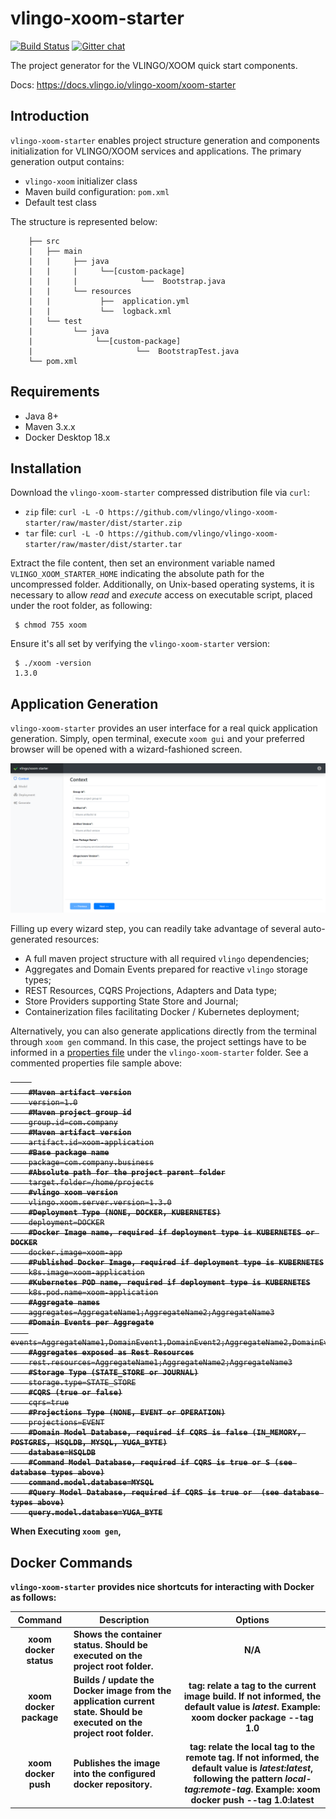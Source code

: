 # vlingo-xoom-starter

[![Build Status](https://travis-ci.org/vlingo/vlingo-xoom-starter.svg?branch=master)](https://travis-ci.org/vlingo/vlingo-xoom-starter) [![Gitter chat](https://badges.gitter.im/gitterHQ/gitter.png)](https://gitter.im/vlingo-platform-java/community/)

The project generator for the VLINGO/XOOM quick start components.

Docs: https://docs.vlingo.io/vlingo-xoom/xoom-starter

## Introduction
`vlingo-xoom-starter` enables project structure generation and components initialization for VLINGO/XOOM services and applications. The primary generation output contains: 
* `vlingo-xoom` initializer class
* Maven build configuration: `pom.xml`
* Default test class

The structure is represented below: 

```
    ├── src
    |   ├── main
    |   |     ├── java 
    |   |     |     └──[custom-package]
    |   |     |              └──  Bootstrap.java
    |   |     └── resources 
    |   |           ├──  application.yml
    |   |           └──  logback.xml  
    |   └── test
    |         └── java 
    |              └──[custom-package]
    |                       └──  BootstrapTest.java
    └── pom.xml                
```

## Requirements
* Java 8+
* Maven 3.x.x
* Docker Desktop 18.x

## Installation 

Download the `vlingo-xoom-starter` compressed distribution file via `curl`:

* `zip` file: `curl -L -O https://github.com/vlingo/vlingo-xoom-starter/raw/master/dist/starter.zip`
* `tar` file: `curl -L -O https://github.com/vlingo/vlingo-xoom-starter/raw/master/dist/starter.tar`

Extract the file content, then set an environment variable named `VLINGO_XOOM_STARTER_HOME` indicating the absolute path for the uncompressed folder. Additionally, on Unix-based operating systems, it is necessary to allow _read_ and _execute_ access on executable script, placed under the root folder, as following:

``` 
 $ chmod 755 xoom
```

Ensure it's all set by verifying the `vlingo-xoom-starter` version:

``` 
 $ ./xoom -version
 1.3.0
```

## Application Generation 

`vlingo-xoom-starter` provides an user interface for a real quick application generation. Simply, open terminal, execute `xoom gui` and your preferred browser will be opened with a wizard-fashioned screen. 

![screen-sample-image](https://github.com/vlingo/vlingo-xoom-starter/blob/master/user-interface/src/assets/img/screen-sample.png)
     
Filling up every wizard step, you can readily take advantage of several auto-generated resources:
* A full maven project structure with all required `vlingo` dependencies;
* Aggregates and Domain Events prepared for reactive `vlingo` storage types;
* REST Resources, CQRS Projections, Adapters and Data type;
* Store Providers supporting State Store and Journal;
* Containerization files facilitating Docker / Kubernetes deployment; 

Alternatively, you can also generate applications directly from the terminal through `xoom gen` command. In this case, the project settings have to be informed in a <a href="https://github.com/vlingo/vlingo-xoom-starter/blob/master/dist/starter/vlingo-xoom-starter.properties">properties file</a> under the <code>vlingo-xoom-starter</code> folder. 
See a commented properties file sample above:

<del>
    <pre class="rich-diff-level-zero">
    <code class="rich-diff-level-one">
    <strong>#Maven artifact version</strong>
    version=1.0
    <strong>#Maven project group id</strong>
    group.id=com.company
    <strong>#Maven artifact version</strong>
    artifact.id=xoom-application
    <strong>#Base package name</strong>
    package=com.company.business
    <strong>#Absolute path for the project parent folder</strong>
    target.folder=/home/projects
    <strong>#vlingo xoom version</strong>
    vlingo.xoom.server.version=1.3.0
    <strong>#Deployment Type (NONE, DOCKER, KUBERNETES)</strong>
    deployment=DOCKER
    <strong>#Docker Image name, required if deployment type is KUBERNETES or DOCKER</strong>
    docker.image=xoom-app
    <strong>#Published Docker Image, required if deployment type is KUBERNETES</strong>
    k8s.image=xoom-application
    <strong>#Kubernetes POD name, required if deployment type is KUBERNETES</strong>
    k8s.pod.name=xoom-application
    <strong>#Aggregate names</strong>
    aggregates=AggregateName1;AggregateName2;AggregateName3
    <strong>#Domain Events per Aggregate</strong>
    events=AggregateName1,DomainEvent1,DomainEvent2;AggregateName2,DomainEvent1,DomainEvent2;AggregateName3,DomainEvent1,DomainEvent2
    <strong>#Aggregates exposed as Rest Resources</strong>
    rest.resources=AggregateName1;AggregateName2;AggregateName3
    <strong>#Storage Type (STATE_STORE or JOURNAL)</strong>
    storage.type=STATE_STORE
    <strong>#CQRS (true or false)</strong>
    cqrs=true
    <strong>#Projections Type (NONE, EVENT or OPERATION)</strong>
    projections=EVENT
    <strong>#Domain Model Database, required if CQRS is false (IN_MEMORY, POSTGRES, HSQLDB, MYSQL, YUGA_BYTE)<strong>
    database=HSQLDB
    <strong>#Command Model Database, required if CQRS is true or S (see database types above)</strong>
    command.model.database=MYSQL
    <strong>#Query Model Database, required if CQRS is true or  (see database types above)</strong>
    query.model.database=YUGA_BYTE
</code></pre></del>

When Executing `xoom gen`, 

## Docker Commands

`vlingo-xoom-starter` provides nice shortcuts for interacting with Docker as follows:

<table>
    <thead>
        <tr>
            <th align="center">Command</th>
            <th align="center">Description</th>
            <th align="center">Options</th>
        </tr>
    </thead>
    <tbody>
        <tr>
            <td align="center">xoom docker status</td>
            <td align="left">Shows the container status. Should be executed on the project root folder.</td>
            <td align="center">N/A</td>
        </tr>
        <tr>
            <td align="center">xoom docker package</td>
            <td align="left">Builds / update the Docker image from the application current state. Should be executed on the project root folder.</td>
            <td align="center"><strong>tag</strong>: relate a tag to the current image build. If not informed, the default value is <em>latest</em>. Example: xoom docker package --tag 1.0</td>
        </tr>
        <tr>
            <td align="center">xoom docker push</td>
            <td align="left">Publishes the image into the configured docker repository.</td>
            <td align="center"><strong>tag</strong>: relate the local tag to the remote tag. If not informed, the default value is <em>latest:latest</em>, following the pattern <em>local-tag:remote-tag</em>. Example: xoom docker push --tag 1.0:latest</td>
        </tr>
    </tbody>
</table>



